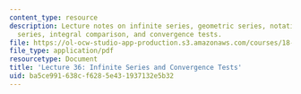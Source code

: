 ```yaml
---
content_type: resource
description: Lecture notes on infinite series, geometric series, notation, harmonic
  series, integral comparison, and convergence tests.
file: https://ol-ocw-studio-app-production.s3.amazonaws.com/courses/18-01-single-variable-calculus-fall-2006/ba5ce991638cf6285e431937132e5b32_lec36.pdf
file_type: application/pdf
resourcetype: Document
title: 'Lecture 36: Infinite Series and Convergence Tests'
uid: ba5ce991-638c-f628-5e43-1937132e5b32
---
```

